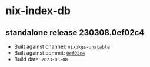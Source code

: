 # nix-index-db
## standalone release 230308.0ef02c4
- Built against channel: [`nixpkgs-unstable`](https://github.com/nixos/nixpkgs/tree/nixpkgs-unstable)
- Built against commit: [`0ef02c4`](https://github.com/NixOS/nixpkgs/commit/0ef02c4792fbde4b78957a46a8cb107b6c7aa3cc)
- Build date: `2023-03-08`
